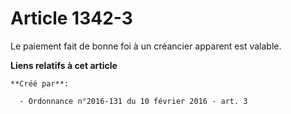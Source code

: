 # Article 1342-3

Le paiement fait de bonne foi à un créancier apparent est valable.

**Liens relatifs à cet article**

	**Créé par**:

	  - Ordonnance n°2016-131 du 10 février 2016 - art. 3
